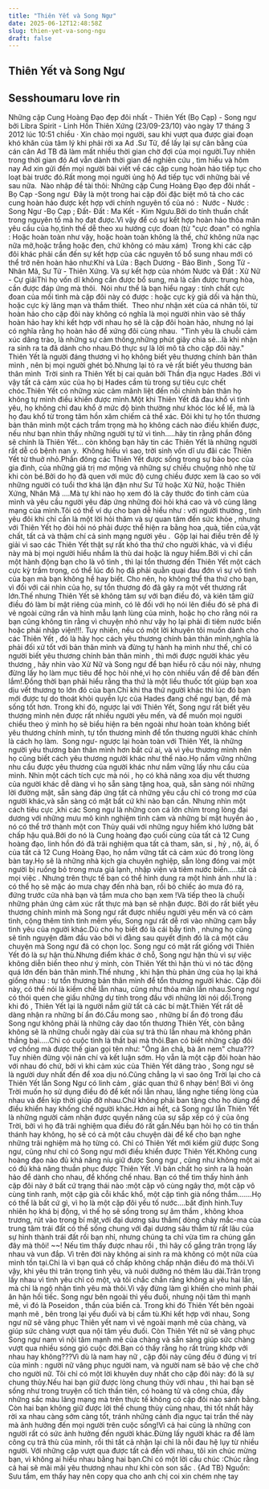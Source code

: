 ```yaml
---
title: "Thiên Yết và Song Ngư"
date: 2025-06-12T12:48:58Z
slug: thien-yet-va-song-ngu
draft: false
---
```


## Thiên Yết và Song Ngư

## Sesshoumaru love rin

Những cặp Cung Hoàng Đạo đẹp đôi nhất - Thiên Yết (Bọ Cạp) - Song ngư​bởi Libra Spirit - Linh Hồn Thiên Xứng (23/09-23/10) vào ngày 17 tháng 3 2012 lúc 10:51 chiều ·​ ​Xin chào mọi người, sau khi vượt qua được giai đoạn khó khăn của tâm lý khi phải rời xa Ad .Sư Tử, để lấy lại sự cân bằng của cán cân Ad TB đã làm mất nhiều thời gian chờ đợi của mọi người.Tuy nhiên trong thời gian đó Ad vẫn dành thời gian để nghiên cứu , tìm hiểu và hôm nay Ad xin gửi đến mọi người bài viết về các cặp cung hoàn hảo tiếp tục cho loạt bài trước đó.Rất mong mọi người ủng hộ Ad tiếp tục với những bài về sau nữa. ​ ​Nào nhập đề tài thôi:​ ​Những cặp Cung Hoàng Đạo đẹp đôi nhất - Bọ Cạp -Song ngư​ ​ Đây là một trong hai cặp đôi đặc biệt mô tả cho các cung hoàn hảo được kết hợp với chính nguyên tố của nó : ​ Nước - Nước : Song Ngư -Bọ Cạp ; Đất- Đất : Ma Kết - Kim Ngưu.​ ​ ​Bởi do tính thuần chất trong nguyên tố mà họ đạt được.Vì vậy để có sự kết hợp hoàn hảo thõa mãn yêu cầu của họ,tình thế dễ theo xu hướng cực đoan​ ​(từ "cực đoan" có nghĩa : Hoặc hoàn toàn như vậy, hoặc hoàn toàn không là thế, chứ không nữa nạc nữa mở,hoặc trắng hoặc đen, chứ không có màu xám) ​ ​Trong khi các cặp đôi khác phải cần đến sự kết hợp của các nguyên tố bổ sung nhau mới có thể trở nên hoàn hảo như:​Khí và Lửa : Bạch Dương - Bảo Bình , Song Tử -Nhân Mã, Sư Tử - Thiên Xứng.​ Và sự kết hợp của nhóm Nước và Đất : Xử Nữ - Cự giải​Thì họ vốn dĩ không cần được bổ sung, mà là cần được trung hòa, cần được đáp ứng mà thôi.​ ​  Nói như thế là bạn hiểu ngay : tính chất cực đoan của mối tình mà cặp đôi này có được : hoặc cực kỳ giả dối và hận thù, hoặc cực kỳ lãng mạn và thắm thiết.​ ​ Theo như nhận xét của cá nhân tôi, từ hoàn hảo cho cặp đôi này không có nghĩa là mọi người nhìn vào sẽ thấy hoàn hảo hay khi kết hợp với nhau họ sẽ là cặp đôi hoàn hảo, nhưng nó lại có nghĩa rằng họ hoàn hảo để xứng đôi cùng nhau.​ ​  "Tình yêu là chuỗi cảm xúc dâng trào, là những sự cảm thông,những phút giây chia sẻ...là khi nhận ra sinh ra ta đã dành cho nhau.Đó thực sự là lời mô tả cho cặp đôi này."​ ​ ​Thiên Yết là người đáng thương vì họ không biết yêu thương chính bản thân mình , nên bị mọi người ghét bỏ.Nhưng lại tỏ ra vẻ rất biết yêu thương bản thân mình​ ​ Trời sinh ra Thiên Yết bị cai quản bởi Thần địa ngục Hades .Bởi vì vậy tất cả cảm xúc của họ bị Hades cầm tù trong sự tiêu cực chết chóc.Thiên Yết có những xúc cảm mãnh liệt đến nỗi chính bản thân họ không tự mình điều khiến được mình.Một khi Thiên Yết đã đau khổ vì tình yêu, họ không chỉ đau khổ ở mức độ bình thường như khóc lóc kể lể, mà là họ đau khổ từ trong tâm hồn xâm chiếm cả thể xác. Đôi khi tự họ tổn thương bản thân mình một cách trầm trọng mà họ không cách nào điều khiển được, nếu như bạn nhìn thấy những người tự tử vì tình.....hãy tin rằng phần đông sẽ chính là Thiên Yết... còn không bạn hãy tin các Thiên Yết là những người rất dễ có bệnh nan y.​ ​ Không hiểu vì sao, trời sinh vốn dĩ ưu đãi các Thiên Yết từ thuở nhỏ.Phần đông các Thiên Yết được sống trong sự bảo bọc của gia đình, của những giá trị mơ mộng và những sự chiều chuộng nhỏ nhẹ từ khi còn bé.Bởi do họ đã quen với mức độ cưng chiều được xem là cao so với những người có tuổi thơ khá lận đận như Sư Tử hoặc Xử Nữ, hoặc Thiên Xứng, Nhân Mã ....Mà tự khi nào họ xem đó là cây thước đo tình cảm của mình và yêu cầu người yêu đáp ứng những đòi hỏi khá cao và vô cùng lãng mạng của mình.Tôi có thể ví dụ cho bạn dễ hiểu như : với người thường , tình yêu đôi khi chỉ cần là một lời hỏi thăm và sự quan tâm đến sức khỏe , nhưng với Thiên Yết họ đòi hỏi nó phải được thể hiện ra bằng hoa ,quà, tiền của,vật chất, tất cả và thậm chí cả sinh mạng người yêu .​ ​ Gộp lại hai điều trên để lý giải vì sao các Thiên Yết thật sự rất khó tha thứ cho người khác, và vì điều này mà bị mọi người hiểu nhầm là thù dai hoặc là nguy hiểm.Bởi vì chỉ cần một hành động bạn cho là vô tình , thì lại tổn thương đến Thiên Yết một cách cực kỳ trầm trọng, có thể lúc đó họ đã phải quằn quại đau đớn vì sự vô tình của bạn mà bạn không hề hay biết. Cho nên, họ không thể tha thứ cho bạn, vì đối với cái nhìn của họ, sự tổn thương đó đã gây ra một vết thương rất lớn.Thế nhưng Thiên Yết sẽ không tâm sự với bạn điều đó, và kiên tâm giữ điều đó làm bí mật riêng của mình, có lẽ đối với họ nói lên điều đó sẽ phá đi vẻ ngoài cứng rắn và hình mẫu lạnh lùng của mình, hoặc họ cho rằng nói ra bạn cũng không tin rằng vì chuyện nhỏ như vậy họ lại phải đi tiêm nước biển hoặc phải nhập viện!!!.​ ​Tuy nhiên, nếu có một lời khuyên tôi muốn dành cho các Thiên Yết , đó là hãy học cách yêu thương chính bản thân mình,nghĩa là phải đối xử tốt với bản thân mình và đừng tự hành hạ mình như thế, chỉ có người biết yêu thương chính bản thân mình , thì mới được người khác yêu thương , hãy nhìn vào Xử Nữ và Song ngư để bạn hiểu rõ câu nói này, nhưng đừng lấy họ làm mục tiêu để học hỏi nhé,vì họ còn nhiều vấn đề để bàn đến lắm!.Đồng thời bạn phải hiểu rằng tha thứ là một liều thuốc tốt giúp bạn xoa dịu vết thương to lớn đó của bạn.Chỉ khi tha thứ người khác thì lúc đó bạn mới được tự do thoát khỏi quyền lực của Hades đang chế ngự bạn, để mà sống tốt hơn.​ ​Trong khi đó, ngược lại với Thiên Yết, Song ngư rất biết yêu thương mình nên được rất nhiều người yêu mến, và để muốn mọi người chiều theo ý mình họ sẽ biểu hiện ra bên ngoài như hoàn toàn không biết yêu thương chính mình, tự tổn thương mình để tổn thương người khác chính là cách họ làm.​ ​ ​Song ngư- ngược lại hoàn toàn với Thiên Yết, là những người yêu thương bản thân mình hơn bất cứ ai, và vì yêu thương mình nên họ cũng biết cách yêu thương người khác như thế nào.Họ nắm vững những nhu cầu được yêu thương của người khác như nắm vững lấy nhu cầu của mình.​ ​Nhìn một cách tích cực mà nói , họ có khả năng xoa dịu vết thương của người khác dễ dàng vì họ sẵn sàng tặng hoa, quà, sẵn sàng nói những lời đường mật, sẵn sàng đáp ứng tất cả những yêu cầu chỉ có trong mơ của người khác,và sẵn sàng có mặt bất cứ khi nào bạn cần.​ ​Nhưng nhìn một cách tiêu cực ,khi các Song ngư là những con cá lớn chìm trong lòng đại dương với những mưu mô kinh nghiệm tình cảm và những bí mật huyền ảo , nó có thể trở thành một con Thủy quái với những nguy hiểm khó lường bât chấp hậu quả.Bởi do nó là Cung hoàng đạo cuối cùng của tất cả 12 Cung hoàng đạo, linh hồn đó đã trãi nghiệm qua tất cả tham, sân, si , hỷ , nộ, ái, ố của tất cả 12 Cung Hoàng Đạo, họ nắm vững tất cả cảm xúc đó trong lòng bàn tay.​Họ sẽ là những nhà kịch gia chuyên nghiệp, sẵn lòng đóng vai một người bị ruồng bỏ trong mưa giá lạnh, nhập viện và tiêm nước biển.....tất cả mọi việc . Nhưng trên thực tế bạn có thể hình dung ra một hình ảnh như là : có thể họ sẽ mặc áo mưa chạy đến nhà bạn, rồi bỏ chiếc áo mưa đó ra, đứng trước cửa nhà bạn và tắm mưa cho bạn xem !Và tiếp theo là chuỗi những phản ứng cảm xúc rất thực mà bạn sẽ nhận được.​ ​Bởi do rất biết yêu thương chính mình mà Song ngư rất được nhiều người yêu mến và có cảm tình, cộng thêm tính tình mềm yếu, Song ngư rất dễ rơi vào những cạm bẫy tình yêu của người khác.Dù cho họ biết đó là cái bẫy tình , nhưng họ cũng sẽ tình nguyện đâm đầu vào bởi vì đằng sau quyết định đó là cả một câu chuyện mà Song ngư đã có chọn lọc.​ ​Song ngư có mặt rất giống với Thiên Yết đó là sự hận thù.Nhưng điểm khác ở chỗ, Song ngư hận thù vì sự việc không diễn biến theo như ý mình, còn Thiên Yết thì hận thù vì nó tác động quá lớn đến bản thân mình.​Thế nhưng , khi hận thù phản ứng của họ lại khá giống nhau : tự tổn thương bản thân mình để tổn thương người khác.​ ​Cặp đôi này, có thể nói là kiềm chế lẫn nhau, cũng như thỏa mãn lẫn nhau.​Song ngư có thói quen che giấu những dự tính trong đầu với những lời nói dối.Trong khi đó , Thiên Yết lại là người nắm giữ tất cả các bí mật.Thiên Yết rất dễ dàng nhận ra những bí ẩn đó.Cầu mong sao , những bí ẩn đó trong đầu Song ngư không phải là những cây dao tổn thương Thiên Yết, còn bằng không sẽ là những chuỗi ngày dài của sự trả thù lẫn nhau mà không phân thắng bại.....Chỉ có cuộc tình là thất bại mà thôi.Bạn có biết những cặp đôi vợ chồng mà được thế gian gọi tên như: "Ông ăn chả, bà ăn nem" chưa??? ​ ​Tuy nhiên đừng vội nản chí và kết luận sớm. Họ vẫn là một cặp đôi hoàn hảo với nhau đó chứ, bởi vì khi cảm xúc của Thiên Yết dâng trào , Song ngư sẽ là người duy nhất đến để xoa dịu nó.​Cũng chẳng lạ vì sao ông Trời lại cho cả Thiên Yết lẫn Song Ngư có linh cảm , giác quan thứ 6 nhạy bén! Bởi vì ông Trời muốn họ sử dụng điều đó để kết nối lẫn nhau, lắng nghe tiếng lòng của nhau và đến kịp thời giúp đỡ nhau.Chứ không phải ban tặng cho họ dùng để điều khiển hay khống chế người khác.Hơn ai hết, cả Song ngư lẫn Thiên Yết là những người cảm nhận được quyền năng của sự sắp xếp có ý của ông Trời, bởi vì họ đã trãi nghiệm qua điều đó rất gần.​Nếu bạn hỏi họ có tin thần thánh hay không, họ sẽ có cả một câu chuyện dài để kể cho bạn nghe những trãi nghiệm mà họ từng có.​ ​Chỉ có Thiên Yết mới kiềm giữ được Song ngư, cũng như chỉ có Song ngư mới điều khiển được Thiên Yết.Không cung hoàng đạo nào đủ khả năng níu giữ được Song ngư , cũng như không một ai có đủ khả năng thuần phục được Thiên Yết .Vì bản chất họ sinh ra là hoàn hảo để dành cho nhau, để khống chế nhau.​ ​Bạn có thể tìm thấy hình ảnh cặp đôi này ở bất cứ trạng thái nào :một cặp vô cùng ngây thơ, một cặp vô cùng tinh ranh, một cặp già cỗi khắc khổ, một cặp tình già nồng thắm.......Họ có thể là bất cứ gì, vì họ là một cặp đôi yếu tố nước....bất định hình.Tuy nhiên họ khá bị động, vì thế họ sẽ sống trong sự âm thầm , không khoa trương, rút vào trong bí mật,với đại dương sâu thẳm( dòng chảy mắc-ma của trung tâm trái đất có thể sống chung với đại dương sâu thẳm từ rất lâu của sự hình thành trái đất rồi bạn nhỉ, nhưng chúng ta chỉ vừa tìm ra chúng gần đây mà thôi! ~~!​ ​Nếu tìm thấy được nhau rồi , thì hãy cố gắng trân trọng lấy nhau và vun đắp. Vì trên đời này không ai sinh ra mà không có một nữa của mình tồn tại.Chỉ là vì bạn quá cố chấp không chấp nhận điều đó mà thôi.Vì vậy, khi yêu thì trân trọng tình yêu, và nuôi dưỡng nó thêm lâu dài.Trân trọng lấy nhau vì tình yêu chỉ có một, và tôi chắc chắn rằng không ai yêu hai lần, mà chỉ là ngộ nhận tình yêu mà thôi.Vì vậy đừng làm gì khiến cho mình phải ân hận hối tiếc.​ ​Song ngư bên ngoài thì yếu đuối, nhưng nội tâm thì mạnh mẽ, vì đó là Poseidon , thần của biển cả. Trong khi đó Thiên Yết bên ngoài mạnh mẽ , bên trong lại yếu đuối và bị cầm tù.Khi kết hợp với nhau, Song ngư nữ sẽ vâng phục Thiên yết nam vì vẻ ngoài mạnh mẽ của chàng, và giúp sức chàng vượt qua nội tâm yếu đuối. Còn Thiên Yết nữ sẽ vâng phục Song ngư nam vì nội tâm mạnh mẽ của chàng và sẵn sàng giúp sức chàng vượt qua nhiều sóng gió cuộc đời.Bạn có thấy rằng họ rất trùng khớp với nhau hay không???Vì dù là nam hay nữ , cặp đôi này cũng đều ở đúng vị trí của mình : người nữ vâng phục người nam, và người nam sẽ bảo vệ che chở cho người nữ.​ ​Tôi chỉ có một lời khuyên duy nhất cho cặp đôi này: đó là sự chung thủy.Nếu hai bạn giữ được lòng chung thủy với nhau , thì hai bạn sẽ sống như trong truyện cổ tích thần tiên, có hoàng tử và công chúa, đầy những sắc màu lãng mạng mà trên thực tế không có cặp đôi nào sánh bằng.​Còn hai bạn không giữ được lời thề chung thủy cùng nhau, thì tốt nhất hãy rời xa nhau càng sớm càng tốt, tránh những cảnh địa ngục tại trần thế này mà ảnh hưởng đến mọi người trên cuộc sống!Vì cả hai cũng là những con người rất có sức ảnh hưởng đến người khác.Đừng lấy người khác ra để làm công cụ trả thù của mình, rồi thì tất cả nhận lại chỉ là nỗi đau hệ lụy từ nhiều người.​ ​Với những cặp vượt qua được tất cả đến với nhau, tôi xin chúc mừng bạn, vì không ai hiểu nhau bằng hai bạn.Chỉ có một lời cầu chúc :Chúc rằng cả hai sẽ mãi mãi yêu thương nhau như khi còn son sắc .​ ​{Ad TB}​ ​Nguồn: Sưu tầm,  em thấy hay nên copy qua cho anh chị coi xin chém nhẹ tay​